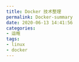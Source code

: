 ```yaml
---
title: Docker 技术整理
permalink: Docker-summary
date: 2020-06-13 14:41:56
categories:
- 运帷
tags:
- linux
- docker
---
```


